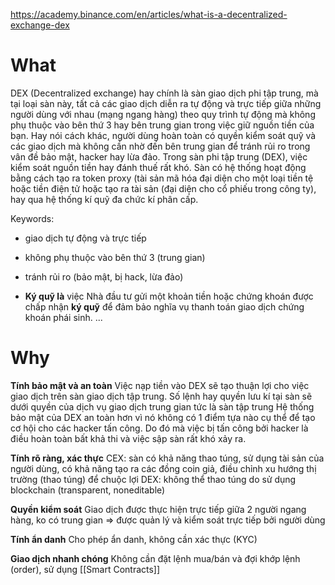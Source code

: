 https://academy.binance.com/en/articles/what-is-a-decentralized-exchange-dex
# What

DEX (Decentralized exchange) hay chính là sàn giao dịch phi tập trung, mà tại loại sàn này, tất cả các giao dịch diễn ra tự động và trực tiếp giữa những người dùng với nhau (mạng ngang hàng) theo quy trình tự động mà không phụ thuộc vào bên thứ 3 hay bên trung gian trong việc giữ nguồn tiền của bạn. Hay nói cách khác, người dùng hoàn toàn có quyền kiểm soát quỹ và các giao dịch mà không cần nhờ đến bên trung gian để tránh rủi ro trong vân đề bảo mật, hacker hay lừa đảo. Trong sàn phi tập trung (DEX), việc kiểm soát nguồn tiền hay đánh thuế rất khó.
Sàn có hệ thống hoạt động bằng cách tạo ra token proxy (tài sản mã hóa đại diện cho một loại tiền tệ hoặc tiền điện tử hoặc tạo ra tài sản (đại diện cho cổ phiếu trong công ty), hay qua hệ thống kí quỹ đa chức kí phân cấp.

Keywords:
- giao dịch tự động và trực tiếp
- không phụ thuộc vào bên thứ 3 (trung gian) 
- tránh rủi ro (bảo mật, bị hack, lừa đảo)

- **Ký quỹ là** việc Nhà đầu tư gửi một khoản tiền hoặc chứng khoán được chấp nhận **ký quỹ** để đảm bảo nghĩa vụ thanh toán giao dịch chứng khoán phái sinh. ...

# Why
 **Tính bảo mật và an toàn**
 Việc nạp tiền vào DEX sẽ tạo thuận lợi cho việc giao dịch trên sàn giao dịch tập trung. Số lệnh hay quyền lưu kí tại sàn sẽ dưới quyền của dịch vụ giao dịch trung gian tức là sàn tập trung
 Hệ thống bảo mật của DEX an toàn hơn vì nó không có 1 điểm tựa nào cụ thể để tạo cơ hội cho các hacker tấn công. Do đó mà việc bị tấn công bởi hacker là điều hoàn toàn bất khả thi và việc sập sàn rất khó xảy ra. 

**Tính rõ ràng, xác thực**
CEX: sàn có khả năng thao túng, sử dụng tài sản của người dùng, có khả năng tạo ra các đồng coin giả, điều chỉnh xu hướng thị trường (thao túng) để chuộc lợi
DEX: không thể thao túng do sử dụng blockchain (transparent, noneditable)

**Quyền kiểm soát**
Giao dịch được thực hiện trực tiếp giữa 2 người ngang hàng, ko có trung gian => được quản lý và kiểm soát trực tiếp bởi người dùng

**Tính ẩn danh**
Cho phép ẩn danh, không cần xác thực (KYC)

**Giao dịch nhanh chóng**
Không cần đặt lệnh mua/bán và đợi khớp lệnh (order), sử dụng [[Smart Contracts]]
